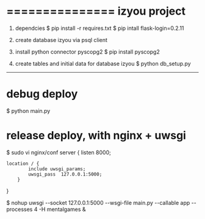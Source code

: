 ===============
izyou project
===============

1. dependcies
$ pip install -r requires.txt
$ pip intall flask-login=0.2.11

2. create database izyou via psql client

3. install python connector pyscopg2
$ pip install pyscopg2

4. create tables and initial data for database izyou
$ python db_setup.py

-----

# debug deploy
$ python main.py

# release deploy, with nginx + uwsgi
$ sudo vi nginx/conf
   server {
        listen       8000;
        
	location / {
            include uwsgi_params;
            uwsgi_pass  127.0.0.1:5000;
        }
   }

$ nohup uwsgi --socket 127.0.0.1:5000 --wsgi-file main.py --callable app --processes 4 -H mentalgames &

